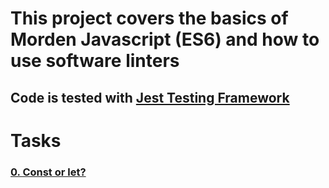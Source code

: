 # This project covers the basics of Morden Javascript (ES6) and how to use software linters 

## Code is tested with [Jest Testing Framework](https://jestjs.io/)

# Tasks

### [0. Const or let?](./0-constants.js)